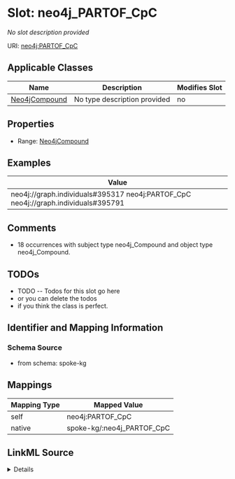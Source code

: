 

# Slot: neo4j_PARTOF_CpC


_No slot description provided_





URI: [neo4j:PARTOF_CpC](neo4j://graph.schema#PARTOF_CpC)



<!-- no inheritance hierarchy -->





## Applicable Classes

| Name | Description | Modifies Slot |
| --- | --- | --- |
| [Neo4jCompound](../classes/Neo4jCompound.md) | No type description provided |  no  |







## Properties

* Range: [Neo4jCompound](../classes/Neo4jCompound.md)






## Examples

| Value |
| --- |
| neo4j://graph.individuals#395317 neo4j:PARTOF_CpC neo4j://graph.individuals#395791 |

## Comments

* 18 occurrences with subject type neo4j_Compound and object type neo4j_Compound.

## TODOs

* TODO -- Todos for this slot go here
* or you can delete the todos
* if you think the class is perfect.

## Identifier and Mapping Information







### Schema Source


* from schema: spoke-kg




## Mappings

| Mapping Type | Mapped Value |
| ---  | ---  |
| self | neo4j:PARTOF_CpC |
| native | spoke-kg/:neo4j_PARTOF_CpC |




## LinkML Source

<details>
```yaml
name: neo4j_PARTOF_CpC
description: No slot description provided
todos:
- TODO -- Todos for this slot go here
- or you can delete the todos
- if you think the class is perfect.
comments:
- 18 occurrences with subject type neo4j_Compound and object type neo4j_Compound.
examples:
- value: neo4j://graph.individuals#395317 neo4j:PARTOF_CpC neo4j://graph.individuals#395791
from_schema: spoke-kg
rank: 1000
slot_uri: neo4j:PARTOF_CpC
alias: neo4j_PARTOF_CpC
domain_of:
- neo4j_Compound
range: neo4j_Compound

```
</details>